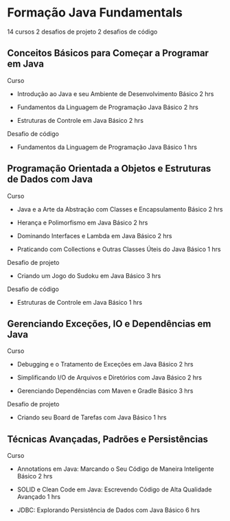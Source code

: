 # Formação Java Fundamentals

14 cursos
2 desafios de projeto
2 desafios de código

## Conceitos Básicos para Começar a Programar em Java

Curso

- Introdução ao Java e seu Ambiente de Desenvolvimento
  Básico
  2 hrs

- Fundamentos da Linguagem de Programação Java
  Básico
  2 hrs

- Estruturas de Controle em Java
  Básico
  2 hrs

Desafio de código

- Fundamentos da Linguagem de Programação Java
  Básico
  1 hrs

## Programação Orientada a Objetos e Estruturas de Dados com Java

Curso

- Java e a Arte da Abstração com Classes e Encapsulamento
  Básico
  2 hrs

- Herança e Polimorfismo em Java
  Básico
  2 hrs

- Dominando Interfaces e Lambda em Java
  Básico
  2 hrs

- Praticando com Collections e Outras Classes Úteis do Java
  Básico
  1 hrs

Desafio de projeto

- Criando um Jogo do Sudoku em Java
  Básico
  3 hrs

Desafio de código

- Estruturas de Controle em Java
  Básico
  1 hrs

## Gerenciando Exceções, IO e Dependências em Java

Curso

- Debugging e o Tratamento de Exceções em Java
  Básico
  2 hrs

- Simplificando I/O de Arquivos e Diretórios com Java
  Básico
  2 hrs

- Gerenciando Dependências com Maven e Gradle
  Básico
  3 hrs

Desafio de projeto

- Criando seu Board de Tarefas com Java
  Básico
  1 hrs

## Técnicas Avançadas, Padrões e Persistências

Curso

- Annotations em Java: Marcando o Seu Código de Maneira Inteligente
  Básico
  2 hrs

- SOLID e Clean Code em Java: Escrevendo Código de Alta Qualidade
  Avançado
  1 hrs

- JDBC: Explorando Persistência de Dados com Java
  Básico
  6 hrs
